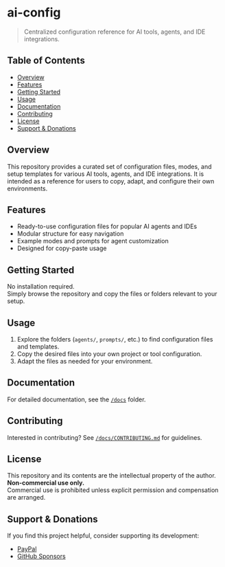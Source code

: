 
# ai-config

> Centralized configuration reference for AI tools, agents, and IDE integrations.

## Table of Contents
- [Overview](#overview)
- [Features](#features)
- [Getting Started](#getting-started)
- [Usage](#usage)
- [Documentation](#documentation)
- [Contributing](#contributing)
- [License](#license)
- [Support & Donations](#support--donations)

## Overview

This repository provides a curated set of configuration files, modes, and setup templates for various AI tools, agents, and IDE integrations. It is intended as a reference for users to copy, adapt, and configure their own environments.

## Features

- Ready-to-use configuration files for popular AI agents and IDEs
- Modular structure for easy navigation
- Example modes and prompts for agent customization
- Designed for copy-paste usage

## Getting Started

No installation required.  
Simply browse the repository and copy the files or folders relevant to your setup.

## Usage

1. Explore the folders (`agents/`, `prompts/`, etc.) to find configuration files and templates.
2. Copy the desired files into your own project or tool configuration.
3. Adapt the files as needed for your environment.

## Documentation

For detailed documentation, see the [`/docs`](./docs) folder.

## Contributing

Interested in contributing? See [`/docs/CONTRIBUTING.md`](./docs/CONTRIBUTING.md) for guidelines.

## License

This repository and its contents are the intellectual property of the author.  
**Non-commercial use only.**  
Commercial use is prohibited unless explicit permission and compensation are arranged.

## Support & Donations

If you find this project helpful, consider supporting its development:

- [PayPal](#) <!-- Insert your PayPal link here -->
- [GitHub Sponsors](#) <!-- Insert your GitHub Sponsors link here -->

